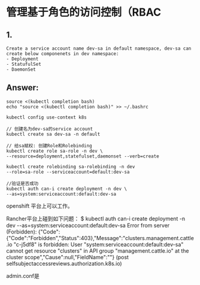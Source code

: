 # 管理基于角色的访问控制（RBAC

## 1. 
    Create a service account name dev-sa in default namespace, dev-sa can create below componenets in dev namespace:
    - Deployment
    - StatufulSet
    - DaemonSet

## Answer:
    source <(kubectl completion bash)
    echo "source <(kubectl completion bash)" >> ~/.bashrc

    kubectl config use-context k8s

    // 创建名为dev-sa的service account
    kubectl create sa dev-sa -n default

    // 给sa赋权: 创建Role和Rolebinding
    kubectl create role sa-role -n dev \
    --resource=deployment,statefulset,daemonset --verb=create

    kubectl create rolebinding sa-rolebinding -n dev 
    --role=sa-role --serviceaccount=default:dev-sa

    //验证是否成功
    kubectl auth can-i create deployment -n dev \
    --as=system:serviceaccount:default:dev-sa

openshift 平台上可以工作。

Rancher平台上碰到如下问题：
$ kubectl auth can-i create deployment -n dev --as=system:serviceaccount:default:dev-sa
Error from server (Forbidden): {"Code":{"Code":"Forbidden","Status":403},"Message":"clusters.management.cattle.io \"c-j5df8\" is forbidden: User \"system:serviceaccount:default:dev-sa\" cannot get resource \"clusters\" in API group \"management.cattle.io\" at the cluster scope","Cause":null,"FieldName":""} (post selfsubjectaccessreviews.authorization.k8s.io)


admin.conf是




